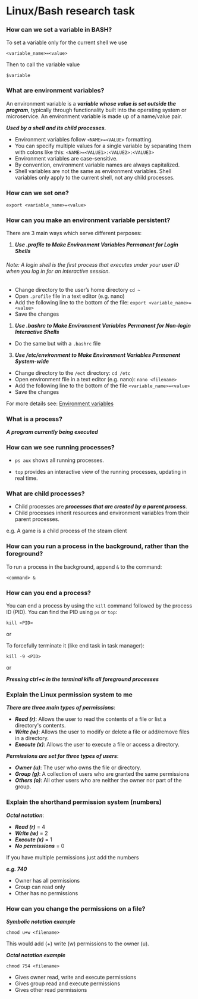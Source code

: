 # Linux/Bash research task

### How can we set a variable in BASH?

To set a variable only for the current shell we use

```<variable_name>=<value>```

Then to call the variable value

```$variable```


### What are environment variables?

An environment variable is a ***variable whose value is set outside the program***, typically through functionality built into the operating system or microservice. An environment variable is made up of a name/value pair.

***Used by a shell and its child processes.***

- Environment variables follow ```<NAME>=<VALUE>``` formatting.
- You can specify multiple values for a single variable by separating them with colons like this: ```<NAME>=<VALUE1>:<VALUE2>:<VALUE3>```
- Environment variables are case-sensitive.
- By convention, environment variable names are always capitalized.
- Shell variables are not the same as environment variables. Shell variables only apply to the current shell, not any child processes.

### How can we set one?

```export <variable_name>=<value>```

### How can you make an environment variable persistent?

There are 3 main ways which serve different perposes:

1. ***Use .profile to Make Environment Variables Permanent for Login Shells***

###### Note: A login shell is the first process that executes under your user ID when you log in for an interactive session.

- Change directory to the user’s home directory ```cd ~```
- Open ```.profile``` file in a text editor (e.g. nano)
- Add the following line to the bottom of the file: ```export <variable_name>=<value>```
- Save the changes

1. ***Use .bashrc to Make Environment Variables Permanent for Non-login Interactive Shells***

- Do the same but with a ```.bashrc``` file

3. ***Use /etc/environment to Make Environment Variables Permanent System-wide***

- Change directory to the ```/ect``` directory: ```cd /etc```
- Open environment file in a text editor (e.g. nano): ```nano <filename>```
- Add the following line to the bottom of the file ```<variable_name>=<value>```
- Save the changes

For more details see: [Environment variables](https://www.cherryservers.com/blog/how-to-set-list-and-manage-linux-environment-variables)

### What is a process?

***A program currently being executed***

### How can we see running processes?

- ```ps aux``` shows all running processes.

- ```top``` provides an interactive view of the running processes, updating in real time.


### What are child processes?

- Child processes are ***processes that are created by a parent process***. 
- Child processes inherit resources and environment variables from their parent processes.

e.g. A game is a child process of the steam client

### How can you run a process in the background, rather than the foreground?

To run a process in the background, append ```&``` to the command:

```<command> &```

### How can you end a process?

You can end a process by using the ```kill``` command followed by the process ID (PID). You can find the PID using ```ps``` or ```top```:

```kill <PID>```

or 

To forcefully terminate it (like end task in task manager):

```kill -9 <PID>```

or

***Pressing ctrl+c in the terminal kills all foreground processes***

### Explain the Linux permission system to me

***There are three main types of permissions***:

- ***Read (r)***: Allows the user to read the contents of a file or list a directory's contents.
- ***Write (w)***: Allows the user to modify or delete a file or add/remove files in a directory.
- ***Execute (x)***: Allows the user to execute a file or access a directory.

***Permissions are set for three types of users***:

- ***Owner (u)***: The user who owns the file or directory.
- ***Group (g)***: A collection of users who are granted the same permissions
- ***Others (o)***: All other users who are neither the owner nor part of the group.

### Explain the shorthand permission system (numbers)

***Octal notation***:

- ***Read (r)*** = 4
- ***Write (w)*** = 2
- ***Execute (x)*** = 1
- ***No permissions*** = 0

If you have multiple permissions just add the numbers

***e.g. 740***

- Owner has all permissions
- Group can read only
- Other has no permissions


### How can you change the permissions on a file?

***Symbolic notation example***

```chmod u+w <filename>```

This would add (+) write (w) permissions to the owner (u).

***Octal notation example***

```chmod 754 <filename>```

- Gives owner read, write and execute permissions
- Gives group read and execute permissions
- Gives other read permissions